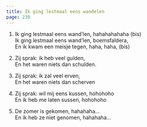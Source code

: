 ```yaml
---
title: Ik ging lestmaal eens wandelen
page: 239
---  
```



1. Ik ging lestmaal eens wand’len, hahahahahaha (bis)  
Ik ging lestmaal eens wand’len, boemsfaldera,  
En ik kwam een meisje tegen, haha, haha, (bis)  


2. Zij sprak: ik heb veel gulden,  
En het waren niets dan schulden.  


3. Zij sprak: ik zal veel erven,  
En het waren niets dan scherven  


4. Zij sprak: wil mij eens kussen, hohohoho  
En ik heb me laten sussen, hohohoho  


5. De zomer is gekomen, hahahaha...  
En ik heb ze niet genomen, hahahaha...  